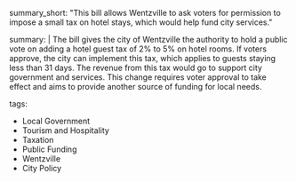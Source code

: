 summary_short: "This bill allows Wentzville to ask voters for permission to impose a small tax on hotel stays, which would help fund city services."

summary: |
  The bill gives the city of Wentzville the authority to hold a public vote on adding a hotel guest tax of 2% to 5% on hotel rooms. If voters approve, the city can implement this tax, which applies to guests staying less than 31 days. The revenue from this tax would go to support city government and services. This change requires voter approval to take effect and aims to provide another source of funding for local needs.

tags:
  - Local Government
  - Tourism and Hospitality
  - Taxation
  - Public Funding
  - Wentzville
  - City Policy
